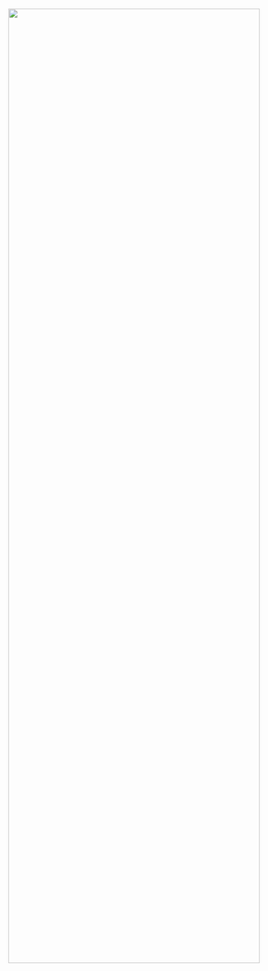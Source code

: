 

~~~~

~~~~

<p align="center" >
<img width="100%" height="70%" src="https://www.dafont.com/forum/attach/orig/7/4/740420.png"/>
</p>












 ```html 
 
```
